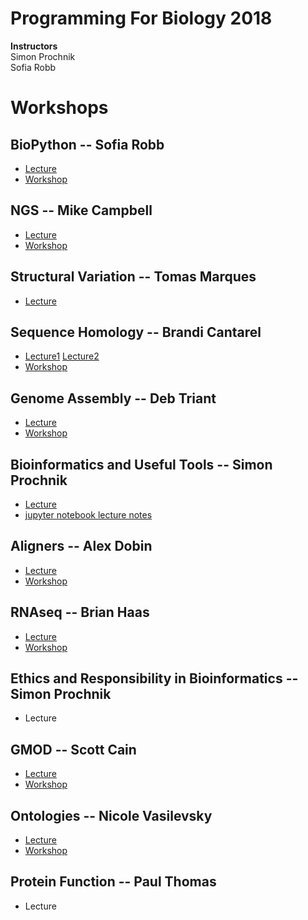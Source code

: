 # Programming For Biology 2018

__Instructors__  
Simon Prochnik  
Sofia Robb     

# Workshops

## BioPython  -- Sofia Robb
  - [Lecture](lectures/biopython.md)
  - [Workshop](problemsets/biopython_problemset.md)
## NGS -- Mike Campbell
  - [Lecture](workshops/NGS/Mike_pfb_talk.pdf) 
  - [Workshop](workshops/NGS)
## Structural Variation -- Tomas Marques
  - [Lecture](lectures/CSH_TMB_2018%20copy2pg.pdf)
## Sequence Homology -- Brandi Cantarel
  - [Lecture1](workshops/Sequence_homology/HomologyAlignments.pdf) [Lecture2](workshops/Sequence_homology/PSIBlastHmmer.pdf)
  - [Workshop](workshops/Sequence_homology/README.md)
## Genome Assembly -- Deb Triant
  - [Lecture](lectures/Triant_GenomeAssembly_CSHL2018.pdf)
  - [Workshop](workshops/GenomeAssembly)
## Bioinformatics and Useful Tools -- Simon Prochnik
  - [Lecture](lectures/bioinfPipesLectureSimon.md)
  - [jupyter notebook lecture notes](lectures/jupyterNotebook.md)
## Aligners -- Alex Dobin
  - [Lecture](workshops/Aligners/2018_ProgrammingForBiologistsCSHL_Dobin.pdf)
  - [Workshop](workshops/Aligners)
## RNAseq -- Brian Haas
  - [Lecture](workshops/RNAseq/rnaseq_slides_PFB2018.pdf)
  - [Workshop](workshops/RNAseq) 
## Ethics and Responsibility in Bioinformatics -- Simon Prochnik
  - Lecture
## GMOD -- Scott Cain
  - [Lecture](workshops/GMOD/Pfb_GMOD_lecture_2018.pdf)
  - [Workshop](workshops/GMOD)
## Ontologies -- Nicole Vasilevsky
  - [Lecture](workshops/Ontologies/IntroToOntologies_CSH_2018-10-28g.pdf)
  - [Workshop](workshops/Ontologies)
## Protein Function -- Paul Thomas
  - Lecture
